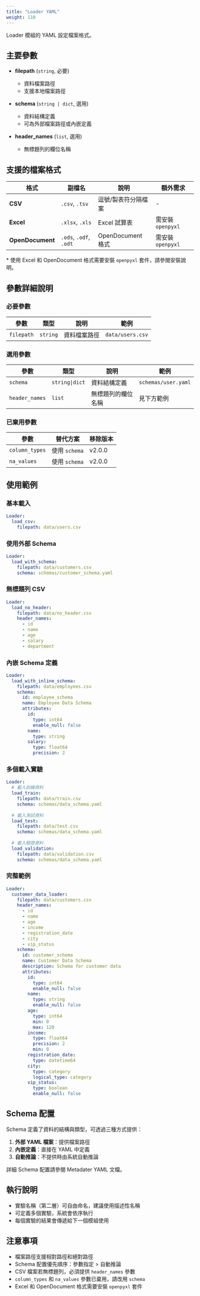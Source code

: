 ```yaml
---
title: "Loader YAML"
weight: 110
---
```


Loader 模組的 YAML 設定檔案格式。

## 主要參數

- **filepath** (`string`, 必要)
  - 資料檔案路徑
  - 支援本地檔案路徑

- **schema** (`string | dict`, 選用)
  - 資料結構定義
  - 可為外部檔案路徑或內嵌定義

- **header_names** (`list`, 選用)
  - 無標題列的欄位名稱

## 支援的檔案格式

| 格式 | 副檔名 | 說明 | 額外需求 |
|------|--------|------|----------|
| **CSV** | `.csv`, `.tsv` | 逗號/製表符分隔檔案 | - |
| **Excel** | `.xlsx`, `.xls` | Excel 試算表 | 需安裝 `openpyxl` |
| **OpenDocument** | `.ods`, `.odf`, `.odt` | OpenDocument 格式 | 需安裝 `openpyxl` |

\* 使用 Excel 和 OpenDocument 格式需要安裝 `openpyxl` 套件，請參閱安裝說明。

## 參數詳細說明

### 必要參數

| 參數 | 類型 | 說明 | 範例 |
|------|------|------|------|
| `filepath` | `string` | 資料檔案路徑 | `data/users.csv` |

### 選用參數

| 參數 | 類型 | 說明 | 範例 |
|------|------|------|------|
| `schema` | `string\|dict` | 資料結構定義 | `schemas/user.yaml` |
| `header_names` | `list` | 無標題列的欄位名稱 | 見下方範例 |

### 已棄用參數

| 參數 | 替代方案 | 移除版本 |
|------|----------|----------|
| `column_types` | 使用 `schema` | v2.0.0 |
| `na_values` | 使用 `schema` | v2.0.0 |

## 使用範例

### 基本載入

```yaml
Loader:
  load_csv:
    filepath: data/users.csv
```

### 使用外部 Schema

```yaml
Loader:
  load_with_schema:
    filepath: data/customers.csv
    schema: schemas/customer_schema.yaml
```

### 無標題列 CSV

```yaml
Loader:
  load_no_header:
    filepath: data/no_header.csv
    header_names:
      - id
      - name
      - age
      - salary
      - department
```

### 內嵌 Schema 定義

```yaml
Loader:
  load_with_inline_schema:
    filepath: data/employees.csv
    schema:
      id: employee_schema
      name: Employee Data Schema
      attributes:
        id:
          type: int64
          enable_null: false
        name:
          type: string
        salary:
          type: float64
          precision: 2
```

### 多個載入實驗

```yaml
Loader:
  # 載入訓練資料
  load_train:
    filepath: data/train.csv
    schema: schemas/data_schema.yaml
    
  # 載入測試資料
  load_test:
    filepath: data/test.csv
    schema: schemas/data_schema.yaml
    
  # 載入驗證資料
  load_validation:
    filepath: data/validation.csv
    schema: schemas/data_schema.yaml
```

### 完整範例

```yaml
Loader:
  customer_data_loader:
    filepath: data/customers.csv
    header_names:
      - id
      - name
      - age
      - income
      - registration_date
      - city
      - vip_status
    schema:
      id: customer_schema
      name: Customer Data Schema
      description: Schema for customer data
      attributes:
        id:
          type: int64
          enable_null: false
        name:
          type: string
          enable_null: false
        age:
          type: int64
          min: 0
          max: 120
        income:
          type: float64
          precision: 2
          min: 0
        registration_date:
          type: datetime64
        city:
          type: category
          logical_type: category
        vip_status:
          type: boolean
          enable_null: false
```

## Schema 配置

Schema 定義了資料的結構與類型，可透過三種方式提供：

1. **外部 YAML 檔案**：提供檔案路徑
2. **內嵌定義**：直接在 YAML 中定義
3. **自動推論**：不提供時由系統自動推論

詳細 Schema 配置請參閱 Metadater YAML 文檔。

## 執行說明

- 實驗名稱（第二層）可自由命名，建議使用描述性名稱
- 可定義多個實驗，系統會依序執行
- 每個實驗的結果會傳遞給下一個模組使用

## 注意事項

- 檔案路徑支援相對路徑和絕對路徑
- Schema 配置優先順序：參數指定 > 自動推論
- CSV 檔案若無標題列，必須提供 `header_names` 參數
- `column_types` 和 `na_values` 參數已棄用，請改用 `schema`
- Excel 和 OpenDocument 格式需要安裝 `openpyxl` 套件